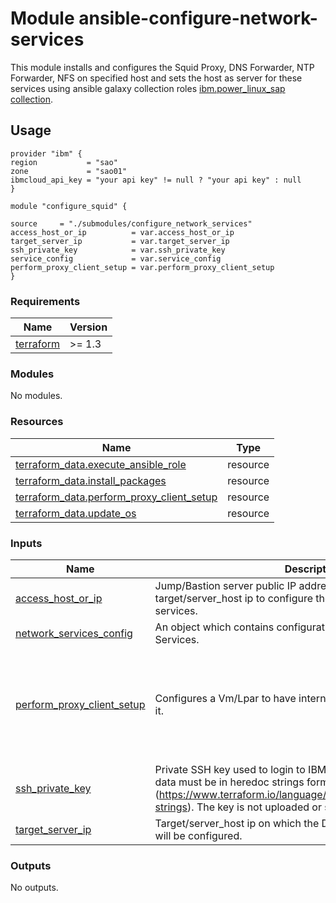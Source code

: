 # Module ansible-configure-network-services

This module installs and configures the Squid Proxy, DNS Forwarder, NTP Forwarder, NFS on specified host and sets the host as server for these services using ansible galaxy collection roles [ibm.power_linux_sap collection](https://galaxy.ansible.com/ui/repo/published/ibm/power_linux_sap/).

## Usage
```hcl
provider "ibm" {
region           = "sao"
zone             = "sao01"
ibmcloud_api_key = "your api key" != null ? "your api key" : null
}

module "configure_squid" {

source     = "./submodules/configure_network_services"
access_host_or_ip          = var.access_host_or_ip
target_server_ip           = var.target_server_ip
ssh_private_key            = var.ssh_private_key
service_config             = var.service_config
perform_proxy_client_setup = var.perform_proxy_client_setup
}

```

<!-- BEGINNING OF PRE-COMMIT-TERRAFORM DOCS HOOK -->
### Requirements

| Name | Version |
|------|---------|
| <a name="requirement_terraform"></a> [terraform](#requirement\_terraform) | >= 1.3 |

### Modules

No modules.

### Resources

| Name | Type |
|------|------|
| [terraform_data.execute_ansible_role](https://registry.terraform.io/providers/hashicorp/terraform/latest/docs/resources/data) | resource |
| [terraform_data.install_packages](https://registry.terraform.io/providers/hashicorp/terraform/latest/docs/resources/data) | resource |
| [terraform_data.perform_proxy_client_setup](https://registry.terraform.io/providers/hashicorp/terraform/latest/docs/resources/data) | resource |
| [terraform_data.update_os](https://registry.terraform.io/providers/hashicorp/terraform/latest/docs/resources/data) | resource |

### Inputs

| Name | Description | Type | Default | Required |
|------|-------------|------|---------|:--------:|
| <a name="input_access_host_or_ip"></a> [access\_host\_or\_ip](#input\_access\_host\_or\_ip) | Jump/Bastion server public IP address to reach the target/server\_host ip to configure the DNS,NTP,NFS,SQUID services. | `string` | n/a | yes |
| <a name="input_network_services_config"></a> [network\_services\_config](#input\_network\_services\_config) | An object which contains configuration for NFS, NTP, DNS, Squid Services. | `any` | `{}` | no |
| <a name="input_perform_proxy_client_setup"></a> [perform\_proxy\_client\_setup](#input\_perform\_proxy\_client\_setup) | Configures a Vm/Lpar to have internet access by setting proxy on it. | <pre>object(<br>    {<br>      squid_client_ips = list(string)<br>      squid_server_ip  = string<br>      squid_port       = string<br>      no_proxy_hosts   = string<br>    }<br>  )</pre> | n/a | yes |
| <a name="input_ssh_private_key"></a> [ssh\_private\_key](#input\_ssh\_private\_key) | Private SSH key used to login to IBM PowerVS instances.Entered data must be in heredoc strings format (https://www.terraform.io/language/expressions/strings#heredoc-strings). The key is not uploaded or stored. | `string` | n/a | yes |
| <a name="input_target_server_ip"></a> [target\_server\_ip](#input\_target\_server\_ip) | Target/server\_host ip on which the DNS,NTP,NFS,SQUID services will be configured. | `string` | n/a | yes |

### Outputs

No outputs.
<!-- END OF PRE-COMMIT-TERRAFORM DOCS HOOK -->
